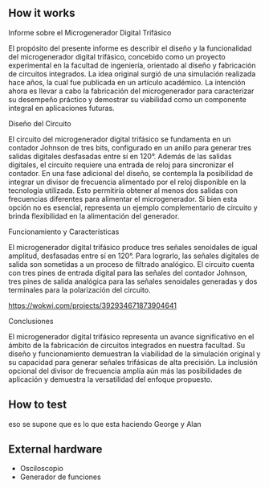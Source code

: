 <!---

This file is used to generate your project datasheet. Please fill in the information below and delete any unused
sections.

You can also include images in this folder and reference them in the markdown. Each image must be less than
512 kb in size, and the combined size of all images must be less than 1 MB.
-->

## How it works

Informe sobre el Microgenerador Digital Trifásico

El propósito del presente informe es describir el diseño y la funcionalidad del microgenerador digital trifásico, concebido como un proyecto experimental en la facultad de ingeniería, orientado al diseño y fabricación de circuitos integrados. La idea original surgió de una simulación realizada hace años, la cual fue publicada en un artículo académico. La intención ahora es llevar a cabo la fabricación del microgenerador para caracterizar su desempeño práctico y demostrar su viabilidad como un componente integral en aplicaciones futuras.

Diseño del Circuito

El circuito del microgenerador digital trifásico se fundamenta en un contador Johnson de tres bits, configurado en un anillo para generar tres salidas digitales desfasadas entre sí en 120°. Además de las salidas digitales, el circuito requiere una entrada de reloj para sincronizar el contador.
En una fase adicional del diseño, se contempla la posibilidad de integrar un divisor de frecuencia alimentado por el reloj disponible en la tecnología utilizada. Esto permitiría obtener al menos dos salidas con frecuencias diferentes para alimentar el microgenerador. Si bien esta opción no es esencial, representa un ejemplo complementario de circuito y brinda flexibilidad en la alimentación del generador.

Funcionamiento y Características

El microgenerador digital trifásico produce tres señales senoidales de igual amplitud, desfasadas entre sí en 120°. Para lograrlo, las señales digitales de salida son sometidas a un proceso de filtrado analógico. El circuito cuenta con tres pines de entrada digital para las señales del contador Johnson, tres pines de salida analógica para las señales senoidales generadas y dos terminales para la polarización del circuito.

https://wokwi.com/projects/392934671873904641

Conclusiones

El microgenerador digital trifásico representa un avance significativo en el ámbito de la fabricación de circuitos integrados en nuestra facultad. Su diseño y funcionamiento demuestran la viabilidad de la simulación original y su capacidad para generar señales trifásicas de alta precisión. La inclusión opcional del divisor de frecuencia amplía aún más las posibilidades de aplicación y demuestra la versatilidad del enfoque propuesto.


## How to test

eso se supone que es lo que esta haciendo George y Alan

## External hardware
 - Osciloscopio
 - Generador de funciones

